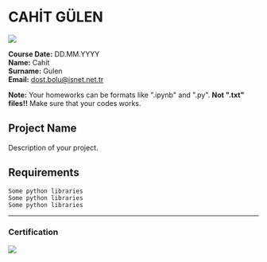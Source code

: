 # CAHİT GÜLEN
![](img/newlogo.png)

**Course Date:** DD.MM.YYYY  
**Name:** Cahit  
**Surname:** Gulen  
**Email:** dost.bolu@isnet.net.tr  

**Note:** Your homeworks can be formats like ".ipynb" and ".py". **Not ".txt" files!!** Make sure that your codes works.  

## Project Name
Description of your project.

## Requirements
```
Some python libraries
Some python libraries
Some python libraries
```
---

### Certification
![](img/TopLearnerCertificate.png)


